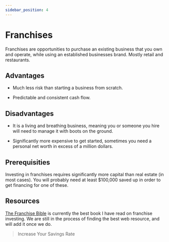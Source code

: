 ```yaml
---
sidebar_position: 4
---
```


# Franchises

Franchises are opportunities to purchase an existing business that you own and operate, while using an established businesses brand. Mostly retail and restaurants.

## Advantages

- Much less risk than starting a business from scratch.

- Predictable and consistent cash flow.

## Disadvantages

- It is a living and breathing business, meaning you or someone you hire will need to manage it with boots on the ground.

- Significantly more expensive to get started, sometimes you need a personal net worth in excess of a million dollars.

## Prerequisities

Investing in franchises requires significantly more capital than real estate (in most cases). You will probably need at least $100,000 saved up in order to get financing for one of these.

## Resources

[The Franchise Bible](https://www.amazon.com/dp/B01N95E8IW/ref=dp-kindle-redirect?_encoding=UTF8&btkr=1) is currently the best book I have read on franchise investing. We are still in the process of finding the best web resource, and will add it once we do.

>Increase Your Savings Rate